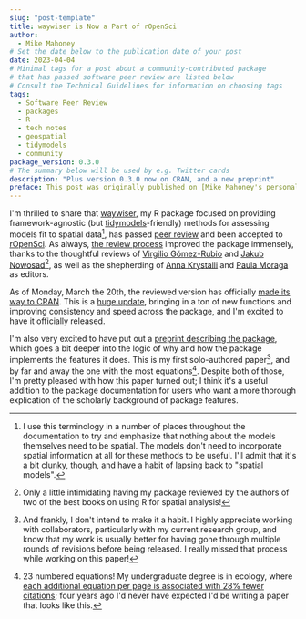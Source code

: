 ```yaml
---
slug: "post-template"
title: waywiser is Now a Part of rOpenSci
author:
  - Mike Mahoney
# Set the date below to the publication date of your post
date: 2023-04-04
# Minimal tags for a post about a community-contributed package 
# that has passed software peer review are listed below
# Consult the Technical Guidelines for information on choosing tags
tags:
  - Software Peer Review
  - packages
  - R
  - tech notes
  - geospatial
  - tidymodels
  - community
package_version: 0.3.0
# The summary below will be used by e.g. Twitter cards
description: "Plus version 0.3.0 now on CRAN, and a new preprint"
preface: This post was originally published on [Mike Mahoney's personal blog](https://www.mm218.dev/posts/2023-03-21-waywiser-ropensci/).
---
```


I'm thrilled to share that [waywiser](https://docs.ropensci.org/waywiser/), my R package focused on providing framework-agnostic (but [tidymodels](https://www.tidymodels.org/)-friendly) methods for assessing models fit to spatial data[^terminology], has passed [peer review](/software-review/) and been accepted to [rOpenSci](/). As always, [the review process](https://github.com/ropensci/software-review/issues/571) improved the package immensely, thanks to the thoughtful reviews of [Virgilio Gómez-Rubio](https://becarioprecario.github.io/) and [Jakub Nowosad](https://jakubnowosad.com/)[^book], as well as the shepherding of [Anna Krystalli](https://www.r-rse.eu/) and [Paula Moraga](https://www.paulamoraga.com/) as editors.

As of Monday, March the 20th, the reviewed version has officially [made its way to CRAN](https://cran.r-project.org/package=waywiser). This is a [huge update](https://docs.ropensci.org/waywiser/news/index.html#waywiser-030), bringing in a ton of new functions and improving consistency and speed across the package, and I'm excited to have it officially released.

I'm also very excited to have put out a [preprint describing the package](https://arxiv.org/abs/2303.11312), which goes a bit deeper into the logic of why and how the package implements the features it does. This is my first solo-authored paper[^solo], and by far and away the one with the most equations[^eq]. Despite both of those, I'm pretty pleased with how this paper turned out; I think it's a useful addition to the package documentation for users who want a more thorough explication of the scholarly background of package features.

[^terminology]: I use this terminology in a number of places throughout the documentation to try and emphasize that nothing about the models themselves need to be spatial. The models don't need to incorporate spatial information at all for these methods to be useful. I'll admit that it's a bit clunky, though, and have a habit of lapsing back to "spatial models".
[^book]: Only a little intimidating having my package reviewed by the authors of two of the best books on using R for spatial analysis!
[^eq]: 23 numbered equations! My undergraduate degree is in ecology, where [each additional equation per page is associated with 28% fewer citations](https://www.pnas.org/doi/abs/10.1073/pnas.1205259109); four years ago I'd never have expected I'd be writing a paper that looks like this.
[^solo]: And frankly, I don't intend to make it a habit. I highly appreciate working with collaborators, particularly with my current research group, and know that my work is usually better for having gone through multiple rounds of revisions before being released. I really missed that process while working on this paper!